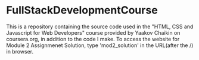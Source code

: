 # FullStackDevelopmentCourse
This is a repository containing the source code used in the "HTML, CSS and Javascript for Web Developers" course provided by Yaakov Chaikin on coursera.org, in addition to the code I make.
To access the website for Module 2 Assignmenet Solution, type 'mod2_solution' in the URL(after the /) in browser.
